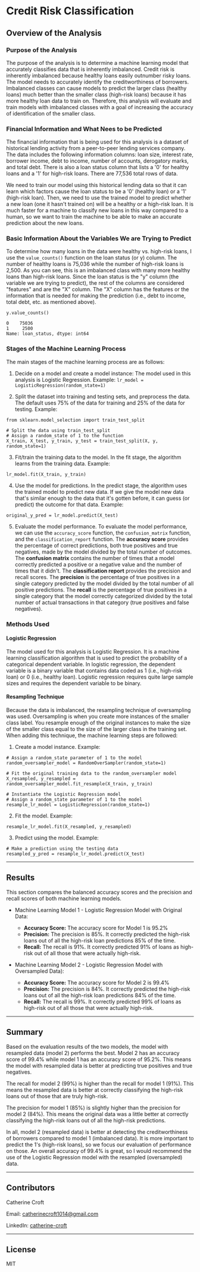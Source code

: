 # Credit Risk Classification 

## Overview of the Analysis

### Purpose of the Analysis
The purpose of the analysis is to determine a machine learning model that accurately classifies data that is inherently imbalanced. Credit risk is inherently imbalanced because healthy loans easily outnumber risky loans. The model needs to accurately identify the creditworthiness of borrowers. Imbalanced classes can cause models to predict the larger class (healthy loans) much better than the smaller class (high-risk loans) because it has more healthy loan data to train on. Therefore, this analysis will evaluate and train models with imbalanced classes with a goal of increasing the accuracy of identification of the smaller class. 

### Financial Information and What Nees to be Predicted
The financial information that is being used for this analysis is a dataset of historical lending activity from a peer-to-peer lending services company. The data includes the following information columns: loan size, interest rate, borrower income, debt to income, number of accounts, derogatory marks, and total debt. There is also a loan status column that lists a '0' for healthy loans and a '1' for high-risk loans. There are 77,536 total rows of data. 

We need to train our model using this historical lending data so that it can learn which factors cause the loan status to be a '0' (healthy loan) or a '1' (high-risk loan). Then, we need to use the trained model to predict whether a new loan (one it hasn't trained on) will be a healthy or a high-risk loan. It is much faster for a machine to classify new loans in this way compared to a human, so we want to train the machine to be able to make an accurate prediction about the new loans.   

### Basic Information About the Variables We are Trying to Predict 
To determine how many loans in the data were healthy vs. high-risk loans, I use the ```value_counts()``` function on the loan status (or y) column. The number of healthy loans is 75,036 while the number of high-risk loans is 2,500. As you can see, this is an imbalanced class with many more healthy loans than high-risk loans. Since the loan status is the "y" column (the variable we are trying to predict), the rest of the columns are considered "features" and are the "X" column. The "X" column has the features or the information that is needed for making the prediction (i.e., debt to income, total debt, etc. as mentioned above). 

```# Check the balance of our target values
y.value_counts()

0    75036
1     2500
Name: loan_status, dtype: int64
```

### Stages of the Machine Learning Process
The main stages of the machine learning process are as follows:
1. Decide on a model and create a model instance: The model used in this analysis is Logistic Regression.
Example:
```lr_model = LogisticRegression(random_state=1)```

2. Split the dataset into training and testing sets, and preprocess the data. The default uses 75% of the data for training and 25% of the data for testing. 
Example:
```# Import the train_test_learn module
from sklearn.model_selection import train_test_split

# Split the data using train_test_split
# Assign a random_state of 1 to the function
X_train, X_test, y_train, y_test = train_test_split(X, y, random_state=1)
```

3. Fit/train the training data to the model. In the fit stage, the algorithm learns from the training data. 
Example:
```# Fit the model using training data
lr_model.fit(X_train, y_train)
```

4. Use the model for predictions. In the predict stage, the algorithm uses the trained model to predict new data. If we give the model new data that's similar enough to the data that it's gotten before, it can guess (or predict) the outcome for that data.
Example:
```# Make a prediction using the testing data
original_y_pred = lr_model.predict(X_test)
```

5. Evaluate the model performance. To evaluate the model performance, we can use the `accuracy_score` function, the `confusion_matrix` function, and the `classification_report` function. The **accuracy score** provides the percentage of correct predictions, both true positives and true negatives, made by the model divided by the total number of outcomes. The **confusion matrix** contains the number of times that a model correctly predicted a positive or a negative value and the number of times that it didn't. The **classification report** provides the precision and recall scores. The **precision** is the percentage of true positives in a single category predicted by the model divided by the total number of all positive predictions. The **recall** is the percentage of true positives in a single category that the model correctly categorized divided by the total number of actual transactions in that category (true positives and false negatives). 

### Methods Used
#### Logistic Regression
The model used for this analysis is Logistic Regression. It is a machine learning classification algorithm that is used to predict the probability of a categorical dependent variable. In logistic regression, the dependent variable is a binary variable that contains data coded as 1 (i.e., high-risk loan) or 0 (i.e., healthy loan). Logistic regression requires quite large sample sizes and requires the dependent variable to be binary.

#### Resampling Technique 
Because the data is imbalanced, the resampling technique of oversampling was used. Oversampling is when you create more instances of the smaller class label. You resample enough of the original instances to make the size of the smaller class equal to the size of the larger class in the training set. When adding this technique, the machine learning steps are followed:
1. Create a model instance.
Example:
```# Instantiate the random oversampler model
# Assign a random_state parameter of 1 to the model
random_oversampler_model = RandomOverSampler(random_state=1)

# Fit the original training data to the random_oversampler model
X_resampled, y_resampled = random_oversampler_model.fit_resample(X_train, y_train)

# Instantiate the Logistic Regression model
# Assign a random_state parameter of 1 to the model
resample_lr_model = LogisticRegression(random_state=1)
```
2. Fit the model. 
Example:
```# Fit the model using the resampled training data
resample_lr_model.fit(X_resampled, y_resampled)
```
3. Predict using the model.
Example:
```
# Make a prediction using the testing data
resampled_y_pred = resample_lr_model.predict(X_test)
```

---

## Results

This section compares the balanced accuracy scores and the precision and recall scores of both machine learning models.

* Machine Learning Model 1 - Logistic Regression Model with Original Data:
  * **Accuracy Score:** The accuracy score for Model 1 is 95.2% 
  * **Precision:** The precision is 85%. It correctly predicted the high-risk loans out of all the high-risk loan predictions 85% of the time.
  * **Recall:** The recall is 91%. It correctly predicted 91% of loans as high-risk out of all those that were actually high-risk. 

* Machine Learning Model 2 - Logistic Regression Model with Oversampled Data):
  * **Accuracy Score:** The accuracy score for Model 2 is 99.4% 
  * **Precision:** The precision is 84%. It correctly predicted the high-risk loans out of all the high-risk loan predictions 84% of the time.
  * **Recall:** The recall is 99%. It correctly predicted 99% of loans as high-risk out of all those that were actually high-risk. 

---

## Summary
Based on the evaluation results of the two models, the model with resampled data (model 2) performs the best. Model 2 has an accuracy score of 99.4% while model 1 has an accuracy score of 95.2%. This means the model with resampled data is better at predicting true positives and true negatives. 

The recall for model 2 (99%) is higher than the recall for model 1 (91%). This means the resampled data is better at correctly classifying the high-risk loans out of those that are truly high-risk.  

The precision for model 1 (85%) is slightly higher than the precision for model 2 (84%). This means the original data was a little better at correctly classifying the high-risk loans out of all the high-risk predictions.

In all, model 2 (resampled data) is better at detecting the creditworthiness of borrowers compared to model 1 (imbalanced data). It is more important to predict the 1's (high-risk loans), so we focus our evaluation of performance on those. An overall accuracy of 99.4% is great, so I would recommend the use of the Logistic Regression model with the resampled (oversampled) data.  

---

## Contributors 
Catherine Croft

Email: catherinecroft1014@gmail.com

LinkedIn: [catherine-croft](https://www.linkedin.com/in/catherine-croft-4715481aa/)

---

## License 
MIT